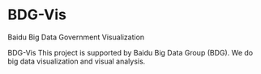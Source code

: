 BDG-Vis
=======

Baidu Big Data Government Visualization

BDG-Vis This project is supported by Baidu Big Data Group (BDG). We do big data visualization and visual analysis.

